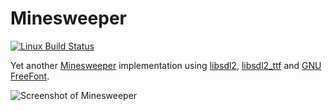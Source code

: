 # Minesweeper

[![Linux Build Status](https://travis-ci.org/siko1056/minesweeper.svg?branch=master)](https://travis-ci.org/siko1056/minesweeper)

Yet another
[Minesweeper](https://en.wikipedia.org/wiki/Minesweeper_(video_game))
implementation using [libsdl2](https://libsdl.org/),
[libsdl2_ttf](https://www.libsdl.org/projects/SDL_ttf/) and
[GNU FreeFont](http://www.gnu.org/software/freefont/).

![Screenshot of Minesweeper](https://raw.githubusercontent.com/siko1056/minesweeper/master/doc/screen-0.1.png)
